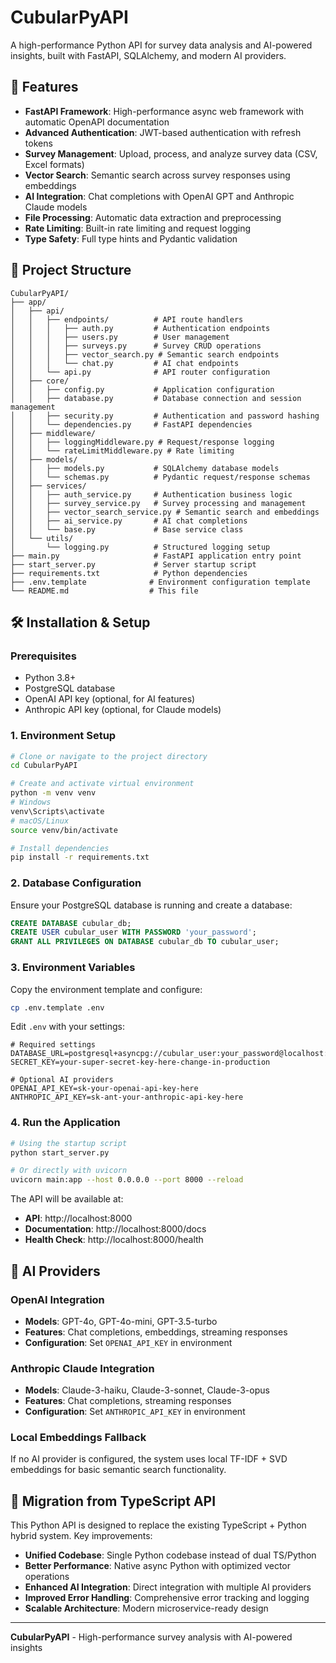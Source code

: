 # CubularPyAPI

A high-performance Python API for survey data analysis and AI-powered insights, built with FastAPI, SQLAlchemy, and modern AI providers.

## 🚀 Features

- **FastAPI Framework**: High-performance async web framework with automatic OpenAPI documentation
- **Advanced Authentication**: JWT-based authentication with refresh tokens
- **Survey Management**: Upload, process, and analyze survey data (CSV, Excel formats)
- **Vector Search**: Semantic search across survey responses using embeddings
- **AI Integration**: Chat completions with OpenAI GPT and Anthropic Claude models
- **File Processing**: Automatic data extraction and preprocessing
- **Rate Limiting**: Built-in rate limiting and request logging
- **Type Safety**: Full type hints and Pydantic validation

## 📁 Project Structure

```
CubularPyAPI/
├── app/
│   ├── api/
│   │   ├── endpoints/          # API route handlers
│   │   │   ├── auth.py         # Authentication endpoints
│   │   │   ├── users.py        # User management
│   │   │   ├── surveys.py      # Survey CRUD operations
│   │   │   ├── vector_search.py # Semantic search endpoints
│   │   │   └── chat.py         # AI chat endpoints
│   │   └── api.py              # API router configuration
│   ├── core/
│   │   ├── config.py           # Application configuration
│   │   ├── database.py         # Database connection and session management
│   │   ├── security.py         # Authentication and password hashing
│   │   └── dependencies.py     # FastAPI dependencies
│   ├── middleware/
│   │   ├── loggingMiddleware.py # Request/response logging
│   │   └── rateLimitMiddleware.py # Rate limiting
│   ├── models/
│   │   ├── models.py           # SQLAlchemy database models
│   │   └── schemas.py          # Pydantic request/response schemas
│   ├── services/
│   │   ├── auth_service.py     # Authentication business logic
│   │   ├── survey_service.py   # Survey processing and management
│   │   ├── vector_search_service.py # Semantic search and embeddings
│   │   ├── ai_service.py       # AI chat completions
│   │   └── base.py             # Base service class
│   └── utils/
│       └── logging.py          # Structured logging setup
├── main.py                     # FastAPI application entry point
├── start_server.py             # Server startup script
├── requirements.txt            # Python dependencies
├── .env.template              # Environment configuration template
└── README.md                  # This file
```

## 🛠️ Installation & Setup

### Prerequisites

- Python 3.8+
- PostgreSQL database
- OpenAI API key (optional, for AI features)
- Anthropic API key (optional, for Claude models)

### 1. Environment Setup

```bash
# Clone or navigate to the project directory
cd CubularPyAPI

# Create and activate virtual environment
python -m venv venv
# Windows
venv\Scripts\activate
# macOS/Linux
source venv/bin/activate

# Install dependencies
pip install -r requirements.txt
```

### 2. Database Configuration

Ensure your PostgreSQL database is running and create a database:

```sql
CREATE DATABASE cubular_db;
CREATE USER cubular_user WITH PASSWORD 'your_password';
GRANT ALL PRIVILEGES ON DATABASE cubular_db TO cubular_user;
```

### 3. Environment Variables

Copy the environment template and configure:

```bash
cp .env.template .env
```

Edit `.env` with your settings:

```env
# Required settings
DATABASE_URL=postgresql+asyncpg://cubular_user:your_password@localhost:5432/cubular_db
SECRET_KEY=your-super-secret-key-here-change-in-production

# Optional AI providers
OPENAI_API_KEY=sk-your-openai-api-key-here
ANTHROPIC_API_KEY=sk-ant-your-anthropic-api-key-here
```

### 4. Run the Application

```bash
# Using the startup script
python start_server.py

# Or directly with uvicorn
uvicorn main:app --host 0.0.0.0 --port 8000 --reload
```

The API will be available at:
- **API**: http://localhost:8000
- **Documentation**: http://localhost:8000/docs
- **Health Check**: http://localhost:8000/health

## 🤖 AI Providers

### OpenAI Integration
- **Models**: GPT-4o, GPT-4o-mini, GPT-3.5-turbo
- **Features**: Chat completions, embeddings, streaming responses
- **Configuration**: Set `OPENAI_API_KEY` in environment

### Anthropic Claude Integration
- **Models**: Claude-3-haiku, Claude-3-sonnet, Claude-3-opus
- **Features**: Chat completions, streaming responses
- **Configuration**: Set `ANTHROPIC_API_KEY` in environment

### Local Embeddings Fallback
If no AI provider is configured, the system uses local TF-IDF + SVD embeddings for basic semantic search functionality.

## 📝 Migration from TypeScript API

This Python API is designed to replace the existing TypeScript + Python hybrid system. Key improvements:

- **Unified Codebase**: Single Python codebase instead of dual TS/Python
- **Better Performance**: Native async Python with optimized vector operations
- **Enhanced AI Integration**: Direct integration with multiple AI providers
- **Improved Error Handling**: Comprehensive error tracking and logging
- **Scalable Architecture**: Modern microservice-ready design

---

**CubularPyAPI** - High-performance survey analysis with AI-powered insights